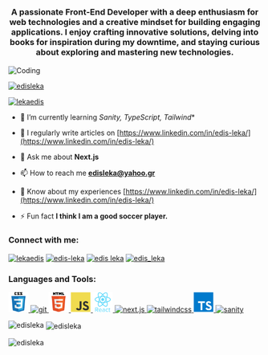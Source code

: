<h3 align="center">A passionate Front-End Developer with a deep enthusiasm for web technologies and a creative mindset for building engaging applications. I enjoy crafting innovative solutions, delving into books for inspiration during my downtime, and staying curious about exploring and mastering new technologies.</h3>
<img align="center" alt="Coding" width="400" src="https://cdn.dribbble.com/users/1708816/screenshots/15637256/media/f9826f0af8a49462f048262a8502035b.gif" />



<p align="left"> <a href="https://github.com/ryo-ma/github-profile-trophy"><img src="https://github-profile-trophy.vercel.app/?username=edisleka" alt="edisleka" /></a> </p>

<p align="left"> <a href="https://twitter.com/lekaedis" target="blank"><img src="https://img.shields.io/twitter/follow/lekaedis?logo=twitter&style=for-the-badge" alt="lekaedis" /></a> </p>

- 🌱 I’m currently learning *Sanity, TypeScript, Tailwind**

- 📝 I regularly write articles on [https://www.linkedin.com/in/edis-leka/](https://www.linkedin.com/in/edis-leka/)

- 💬 Ask me about **Next.js**

- 📫 How to reach me **edisleka@yahoo.gr**

- 📄 Know about my experiences [https://www.linkedin.com/in/edis-leka/](https://www.linkedin.com/in/edis-leka/)

- ⚡ Fun fact **I think I am a good soccer player.**

<h3 align="left">Connect with me:</h3>
<p align="left">
<a href="https://twitter.com/lekaedis" target="blank"><img align="center" src="https://raw.githubusercontent.com/rahuldkjain/github-profile-readme-generator/master/src/images/icons/Social/twitter.svg" alt="lekaedis" height="30" width="40" /></a>
<a href="https://linkedin.com/in/edis-leka" target="blank"><img align="center" src="https://raw.githubusercontent.com/rahuldkjain/github-profile-readme-generator/master/src/images/icons/Social/linked-in-alt.svg" alt="edis-leka" height="30" width="40" /></a>
<a href="https://fb.com/edis leka" target="blank"><img align="center" src="https://raw.githubusercontent.com/rahuldkjain/github-profile-readme-generator/master/src/images/icons/Social/facebook.svg" alt="edis leka" height="30" width="40" /></a>
<a href="https://instagram.com/edis_leka" target="blank"><img align="center" src="https://raw.githubusercontent.com/rahuldkjain/github-profile-readme-generator/master/src/images/icons/Social/instagram.svg" alt="edis_leka" height="30" width="40" /></a>
</p>

<h3 align="left">Languages and Tools:</h3>
<p align="left"> 
  <a href="https://www.w3schools.com/css/" target="_blank" rel="noreferrer"> 
    <img src="https://raw.githubusercontent.com/devicons/devicon/master/icons/css3/css3-original-wordmark.svg" alt="css3" width="40" height="40"/> 
  </a> 
  <a href="https://git-scm.com/" target="_blank" rel="noreferrer"> 
    <img src="https://www.vectorlogo.zone/logos/git-scm/git-scm-icon.svg" alt="git" width="40" height="40"/> 
  </a> 
  <a href="https://www.w3.org/html/" target="_blank" rel="noreferrer"> 
    <img src="https://raw.githubusercontent.com/devicons/devicon/master/icons/html5/html5-original-wordmark.svg" alt="html5" width="40" height="40"/> 
  </a> 
  <a href="https://developer.mozilla.org/en-US/docs/Web/JavaScript" target="_blank" rel="noreferrer"> 
    <img src="https://raw.githubusercontent.com/devicons/devicon/master/icons/javascript/javascript-original.svg" alt="javascript" width="40" height="40"/> 
  </a> 
  <a href="https://reactjs.org/" target="_blank" rel="noreferrer"> 
    <img src="https://raw.githubusercontent.com/devicons/devicon/master/icons/react/react-original-wordmark.svg" alt="react" width="40" height="40"/> 
  </a>  
  <a href="https://nextjs.org/" target="_blank" rel="noreferrer"> 
    <img src="https://cdn.worldvectorlogo.com/logos/nextjs-2.svg" alt="next.js" width="40" height="40" style={{color: white}/> 
  </a> 
  <a href="https://tailwindcss.com/" target="_blank" rel="noreferrer">
  <img src="https://icons.veryicon.com/png/o/business/vscode-program-item-icon/tailwindcss.png" alt="tailwindcss" width="40" height="40" />
</a>

  <a href="https://www.typescriptlang.org/" target="_blank" rel="noreferrer"> 
    <img src="https://raw.githubusercontent.com/devicons/devicon/master/icons/typescript/typescript-original.svg" alt="typescript" width="40" height="40"/> 
  </a>
  <a href="https://www.sanity.io/" target="_blank" rel="noreferrer">
    <img src="https://avatars.githubusercontent.com/u/17177659?s=280&v=4" alt="sanity" width="40" height="40"/>
  </a> 
</p>




<p><img align="left" src="https://github-readme-stats.vercel.app/api/top-langs?username=edisleka&show_icons=true&locale=en&layout=compact" alt="edisleka" /></p>

<p>&nbsp;<img align="center" src="https://github-readme-stats.vercel.app/api?username=edisleka&show_icons=true&locale=en" alt="edisleka" /></p>

<p><img align="center" src="https://github-readme-streak-stats.herokuapp.com/?user=edisleka&" alt="edisleka" /></p>
